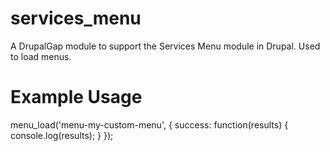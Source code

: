 services_menu
=============

A DrupalGap module to support the Services Menu module in Drupal. Used to load menus.

Example Usage
=============
menu_load('menu-my-custom-menu', {
  success: function(results) {
    console.log(results);
  }
});
